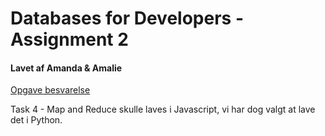 # Databases for Developers - Assignment 2

#### Lavet af Amanda & Amalie

[Opgave besvarelse](https://github.com/amalielandt/Assignment2/blob/main/Assignment%202.ipynb) 

Task 4 - Map and Reduce skulle laves i Javascript, vi har dog valgt at lave det i Python.

